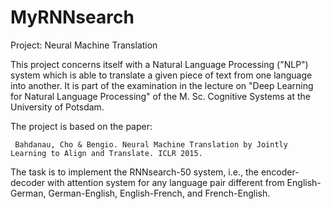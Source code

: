 # MyRNNsearch

Project: Neural Machine Translation

This project concerns itself with a Natural Language Processing ("NLP") system which is able to translate a given piece of text from one language into another. It is part of the examination in the lecture on "Deep Learning for Natural Language Processing" of the M. Sc. Cognitive Systems at the University of Potsdam.

The project is based on the paper:

  	 Bahdanau, Cho & Bengio. Neural Machine Translation by Jointly Learning to Align and Translate. ICLR 2015.

The task is to implement the RNNsearch-50 system, i.e., the encoder-decoder with attention system  for any language pair different from English-German, German-English, English-French, and French-English.